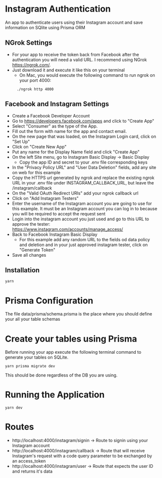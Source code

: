 # Instagram Authentication
An app to authenticate users using their Instagram account and save information on SQlite using Prisma ORM

## NGrok Settings
* For your app to receive the token back from Facebook after the authentication you will need a valid URL. I recommend using NGrok https://ngrok.com/.
* Just download it and execute it like this on your terminal
  * On Mac, you would execute the following command to run ngrok on your port 4000: 
  ```
    ./ngrok http 4000
  ```
## Facebook and Instagram Settings
* Create a Facebook Developer Account
* Go to https://developers.facebook.com/apps and click to "Create App"
* Select "Consumer" as the type of the App.
* Fill out the form with name for the app and contact email.
* On the new page that was loaded, on the Instagram Login card, click on "Set Up"
* Click on "Create New App"
* Put any name for the Display Name field and click "Create App"
* On the left Site menu, go to Instagram Basic Display -> Basic Display
  * Copy the app ID and secret to your .env file corresponding keys
* In the "Privacy Policy URL" and "User Data Deletion" fields, add any site on web for this example
* Copy the HTTPS url generated by ngrok and replace the existing ngrok URL in your .env file under INSTAGRAM_CALLBACK_URL, but leave the /instagram/callback
* On the "Valid OAuth Redirect URIs" add your ngrok callback url
* Click on "Add Instagram Testers"
* Enter the username of the Instagram account you are going to use for this example. It must be an Instagram account you can log in to because you will be required to accept the request sent
* Login into the instagram account you just used and go to this URL to approve the tester: https://www.instagram.com/accounts/manage_access/
* Back to Facebook Instagram Basic Display
  * For this example add any random URL to the fields od data policy and deletion and in your just approved instagram tester, click on "Generate Token"
* Save all changes

## Installation
```
yarn
```

# Prisma Configuration
The file data/prisma/schema.prisma is the place where you should define your all your table schemas


# Create your tables using Prisma
Before running your app execute the following terminal command to generate your tables on SQLite. 
```
yarn prisma migrate dev
```

This should be done regardless of the DB you are using.

# Running the Application
```
yarn dev
```

# Routes

* http://localhost:4000/instagram/signin -> Route to signin using your Instagram account
* http://localhost:4000/instagram/callback -> Route that will receive Instagram's request with a code query parameter to be exchanged by an access_token
* http://localhost:4000/instagram/user -> Route that expects the user ID and returns it's data
